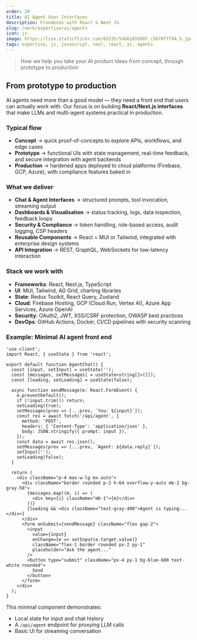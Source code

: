 ```yaml
---
order: 20
title: AI Agent User Interfaces
description: Frondends with React & Next JS
slug: /work/expertise/ai/agents
icon: js
image: https://live.staticflickr.com/65535/54661655887_c5678ff794_b.jpg
tags: expertise, js, javascript, next, react, ai, agents
---
```


> How we help you take your AI product ideas from concept, through prototype to production  

## From prototype to production  

AI agents need more than a good model — they need a front end that users can actually work with. Our focus is on building **React/Next.js interfaces** that make LLMs and multi-agent systems practical in production.  

### Typical flow  

- **Concept** → quick proof-of-concepts to explore APIs, workflows, and edge cases  
- **Prototype** → functional UIs with state management, real-time feedback, and secure integration with agent backends  
- **Production** → hardened apps deployed to cloud platforms (Firebase, GCP, Azure), with compliance features baked in  

### What we deliver  

- **Chat & Agent Interfaces** → structured prompts, tool invocation, streaming output  
- **Dashboards & Visualisation** → status tracking, logs, data inspection, feedback loops  
- **Security & Compliance** → token handling, role-based access, audit logging, CSP headers  
- **Reusable Components** → React + MUI or Tailwind, integrated with enterprise design systems  
- **API Integration** → REST, GraphQL, WebSockets for low-latency interaction  

### Stack we work with  

- **Frameworks**: React, Next.js, TypeScript  
- **UI**: MUI, Tailwind, AG Grid, charting libraries  
- **State**: Redux Toolkit, React Query, Zustand  
- **Cloud**: Firebase Hosting, GCP (Cloud Run, Vertex AI), Azure App Services, Azure OpenAI  
- **Security**: OAuth2, JWT, XSS/CSRF protection, OWASP best practices  
- **DevOps**: GitHub Actions, Docker, CI/CD pipelines with security scanning  

### Example: Minimal AI agent front end  

```tsx
'use client';
import React, { useState } from 'react';

export default function AgentChat() {
  const [input, setInput] = useState('');
  const [messages, setMessages] = useState<string[]>([]);
  const [loading, setLoading] = useState(false);

  async function sendMessage(e: React.FormEvent) {
    e.preventDefault();
    if (!input.trim()) return;
    setLoading(true);
    setMessages(prev => [...prev, `You: ${input}`]);
    const res = await fetch('/api/agent', {
      method: 'POST',
      headers: { 'Content-Type': 'application/json' },
      body: JSON.stringify({ prompt: input }),
    });
    const data = await res.json();
    setMessages(prev => [...prev, `Agent: ${data.reply}`]);
    setInput('');
    setLoading(false);
  }

  return (
    <div className="p-4 max-w-lg mx-auto">
      <div className="border rounded p-2 h-64 overflow-y-auto mb-2 bg-gray-50">
        {messages.map((m, i) => (
          <div key={i} className="mb-1">{m}</div>
        ))}
        {loading && <div className="text-gray-400">Agent is typing...</div>}
      </div>
      <form onSubmit={sendMessage} className="flex gap-2">
        <input
          value={input}
          onChange={e => setInput(e.target.value)}
          className="flex-1 border rounded px-2 py-1"
          placeholder="Ask the agent..."
        />
        <button type="submit" className="px-4 py-1 bg-blue-600 text-white rounded">
          Send
        </button>
      </form>
    </div>
  );
}
```  

This minimal component demonstrates:  
- Local state for input and chat history  
- A `/api/agent` endpoint for proxying LLM calls  
- Basic UI for streaming conversation 